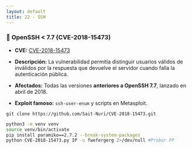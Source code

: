 ```yaml
---
layout: default
title: 22 - SSH
---
```

### 📌 **OpenSSH < 7.7 (CVE-2018-15473)**

- **CVE:** [CVE-2018-15473](https://nvd.nist.gov/vuln/detail/CVE-2018-15473)
    
- **Descripción:** La vulnerabilidad permitía distinguir usuarios válidos de inválidos por la respuesta que devuelve el servidor cuando falla la autenticación pública.
    
- **Afectados:** Todas las versiones **anteriores a OpenSSH 7.7**, lanzado en abril de 2018.
    
- **Exploit famoso:** `ssh-user-enum` y scripts en Metasploit.

```
git clone https://github.com/Sait-Nuri/CVE-2018-15473.git
```

```bash
python3 -m venv venv
source venv/bin/activate
pip install paramiko==2.7.2 --break-system-packages
python CVE-2018-15473.py IP -u fwefergerg 2>/dev/null #Probar FP
```